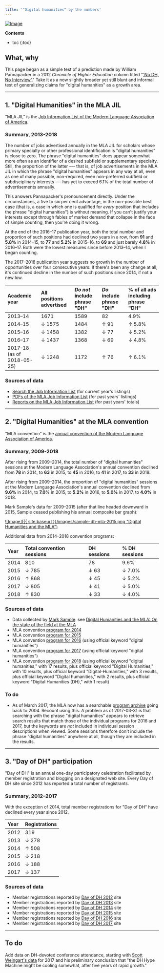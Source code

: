 ```yaml
---
title: '"Digital humanities" by the numbers'
---
```


[![Image](http://imgs.xkcd.com/comics/fastest_growing.png "xkcd 1102: Fastest-Growing")](https://xkcd.com/ "xkcd")

**Contents**

* toc
{:toc}

## What, why

This page began as a simple test of a prediction made by William Pannapacker in a 2012 *Chronicle of Higher Education* column titled  "['No DH, No Interview'][nodhnojob]." Take it as a now slightly broader yet still blunt and informal test of generalizing claims for "digital humanities" as a growth area.

----

## 1. "Digital Humanities" in the MLA JIL

"MLA JIL" is the [Job Information List of the Modern Language Association of America][mlajil].

### Summary, 2013-2018

The number of jobs advertised annually in the MLA JIL for scholars whose primary specialty or other professional identification is "digital humanities" is close to zero. The phrase "digital humanities" does appear somewhat more often as an identifier of a desired subfield or supplementary specialty. Still, the proportion of the latter --- that is, of job advertisements in the MLA JIL in which the phrase "digital humanities" appears in any way at all, even as one of many possible, non-required, even non-preferred subfield or subdisciplinary interests --- has yet to exceed 6.1% of the total number of advertisements annually.

This answers Pannapacker's pronouncement directly. Under the circumstances, a five to six per cent advantage, in the non-possible best case (that is, a case in which one is qualified for *every* position that includes the phrase "digital humanities") is without meaning. If you can't justify your interests except through fables of market demand that collapse in the face of simple counting, then you're doing it wrong.

At the end of the 2016–17 publication year, both the total number and proportion of such positions had declined two years in a row, from **91** and **5.8%** in 2014–15, to **77** and **5.2%** in 2015–16, to **69** and just barely **4.8%** in 2016–17. Both were the lowest measures since before 2013–14, when I began counting.

The 2017–2018 publication year suggests no growth in the number of opportunities over four consecutive years. If there's been any change at all, it's continued decline in the number of such positions since 2014, if not a new low.

| Academic year              | All positions advertised  | *Do not* include phrase "DH"  | *Do* include phrase "DH" | % of all ads including phrase "DH"   |
|:---------------------------|:--------|:-----|:-----|:-------|
| 2013–14                    |   1671  | 1589 |   82 |   4.9% |
| 2014–15                    | ↓ 1575  | 1484 | ↑ 91 | ↑ 5.8% |
| 2015–16                    | ↓ 1458  | 1382 | ↓ 77 | ↓ 5.2% |
| 2016–17                    | ↓ 1437  | 1368 | ↓ 69 | ↓ 4.8% |
| 2017–18 (as of 2018-05-25) | ↓ 1248  | 1172 | ↑ 76 | ↑ 6.1% | 


### Sources of data

* [Search the Job Information List](https://apps.mla.org/jil_search) (for current year's listings)
* [PDFs of the MLA Job Information List](https://www.mla.org/Resources/Career/Job-Information-List/PDFs-of-the-MLA-Job-Information-List) (for past years' listings)
* [Reports on the MLA Job Information List](https://www.mla.org/Resources/Career/Job-Information-List/Reports-on-the-MLA-Job-Information-List) (for past years' totals)

----

## 2. "Digital Humanities" at the MLA convention

"MLA convention" is the [annual convention of the Modern Language Association of America][mlaconv].

### Summary, 2009-2018

After rising from 2009–2014, the total number of "digital humanities" sessions at the Modern Language Association's annual convention declined from **78** in 2014, to **63** in 2015, to **45** in 2016, to **41** in 2017, to **33** in 2018.

After rising from 2009–2014, the proportion of "digital humanities" sessions at the Modern Language Association's annual convention declined from **9.6%** in 2014, to **7.0**% in 2015, to **5.2%** in 2016, to **5.0%** in 2017, to **4.0%** in 2018.

Mark Sample's data for 2009–2015 (after that line headed downward in 2015, Sample ceased publishing his annual composite bar graph):

[![Image]({{ site.baseurl }}/images/sample-dh-mla-2015.png "Digital Humanities and the MLA")](http://www.samplereality.com/2014/11/23/digital-humanities-and-the-mla/ "Mark Sample")

Additional data from 2014–2018 convention programs:

| Year   | Total convention sessions | DH sessions      | % DH sessions    |
| :------ | :-------------------------- | :----------------- | :------------------ |
| 2014   |   810                            |   78                 |   9.6%                |
| 2015   | ↓ 785                           | ↓ 63                | ↓ 7.0%                  |
| 2016   | ↑ 868                           | ↓ 45                | ↓ 5.2%               |
| 2017   | ↓ 805                           | ↓ 41                | ↓ 5.0%               |
| 2018   | ↑ 830                           | ↓ 33                 | ↓ 4.0%              |

### Sources of data

* Data collected by [Mark Sample](http://www.samplereality.com/): see [Digital Humanities and the MLA: On the state of the field at the MLA](http://www.samplereality.com/2014/11/23/digital-humanities-and-the-mla/)
* MLA convention [program for 2014](http://mla14.org/)
* MLA convention [program for 2015](http://mla15.org/)
* MLA convention [program for 2016](https://mla16.org/) (using official keyword "digital humanities")
* MLA convention [program for 2017](https://apps.mla.org/conv_listings?msg=pcl) (using official keyword "digital humanities")
* MLA convention [program for 2018](https://mla.confex.com/mla/2018/meetingapp.cgi) (using official keyword "digital humanities," with 17 results, plus official keyword "Digital Humanities," with 10 results, plus official keyword "Digital-Humanities," with 3 results, plus official keyword "Digital humanities," with 2 results, plus official keyword "Digital Humanities (DH)," with 1 result)

### To do

* As of March 2017, the MLA now has a searchable [program archive](https://apps.mla.org/conv_listings) going back to 2004. Recount using this. A problem as of 2017-03-31 is that searching with the phrase "digital humanities" appears to retrieve search results that match those of the individual programs for 2016 and 2017, but the keywords are *not* included in individual session descriptions when viewed. Some sessions therefore don't include the phrase "digital humanities" anywhere at all, though they are included in the results.

----

## 3. "Day of DH" participation

"Day of DH" is an annual one-day participatory celebration facilitated by member registration and blogging on a designated web site. Every Day of DH site since 2012 has reported a total number of registrants.

### Summary, 2012–2017

With the exception of 2014, total member registrations for "Day of DH" have declined every year since 2012.

| Year   | Registrations |
| :----- | :------------ |
| 2012   |   319         |
| 2013   | ↓ 278         |
| 2014   | ↑ 508         |
| 2015   | ↓ 218         |
| 2016   | ↓ 188         |
| 2017   | ↓ 137         |


### Sources of data

* Member registrations reported by [Day of DH 2012](http://archive.artsrn.ualberta.ca/Day-of-DH-2012/members/index.html) site
* Member registrations reported by [Day of DH 2013](http://dayofdh2013.matrix.msu.edu/members) site
* Member registrations reported by [Day of DH 2014](http://dayofdh2014.matrix.msu.edu/members/) site
* Member registrations reported by [Day of DH 2015](http://dayofdh2015.uned.es/members/) site
* Member registrations reported by [Day of DH 2016](http://dayofdh2016.linhd.es/members/) site
* Member registrations reported by [Day of DH 2017](http://dayofdh2017.linhd.es/members/) site

---

## To do

Add data on DH-devoted conference attendance, starting with [Scott Weingart's data](http://scottbot.net/submissions-to-dh2017-pt-1/) for 2017 and his preliminary conclusion that "the DH Hype Machine might be cooling somewhat, after five years of rapid growth."



[nodhnojob]:  https://chronicle.com/article/No-DH-No-Interview/132959/
[postdrafts]: https://github.com/bitfragment/bitfragment.github.io/tree/master/_drafts
[mlajil]:     https://www.mla.org/Resources/Career/Job-Information-List
[mlaconv]:    https://www.mla.org/Convention
